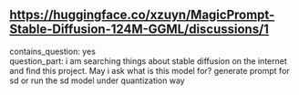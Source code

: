 ## https://huggingface.co/xzuyn/MagicPrompt-Stable-Diffusion-124M-GGML/discussions/1

contains_question: yes  
question_part: i am searching things about stable diffusion on the internet and find this project. May i ask what is this model for? generate prompt for sd or run the sd model under quantization way